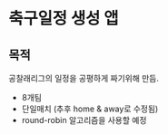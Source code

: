 축구일정 생성 앱
=============================

목적
--

공찰래리그의 일정을 공평하게 짜기위해 만듬.

- 8개팀
- 단일매치 (추후 home & away로 수정됨)
- round-robin 알고리즘을 사용할 예정
